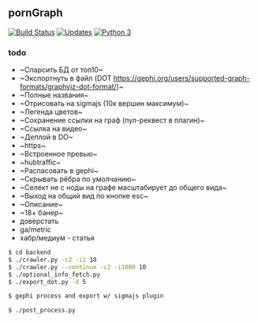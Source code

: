 pornGraph 
---
[![Build Status](https://travis-ci.org/esemi/pornhub-graph.svg?branch=master)](https://travis-ci.org/esemi/pornhub-graph) [![Updates](https://pyup.io/repos/github/esemi/pornhub-graph/shield.svg)](https://pyup.io/repos/github/esemi/pornhub-graph/)
[![Python 3](https://pyup.io/repos/github/esemi/pornhub-graph/python-3-shield.svg)](https://pyup.io/repos/github/esemi/pornhub-graph/)


### todo
- ~Спарсить БД от топ10~
- ~Экспортнуть в файл (DOT https://gephi.org/users/supported-graph-formats/graphviz-dot-format/)~
- ~Полные названия~
- ~Отрисовать на sigmajs (10к вершин максимум)~
- ~Легенда цветов~
- ~Сохранение ссылки на граф (пул-реквест в плагин)~
- ~Ссылка на видео~
- ~Деплой в DO~ 
- ~https~
- ~Встроенное превью~
- ~hubtraffic~
- ~Распасовать в gephi~
- ~Скрывать рёбра по умолчанию~
- ~Селект не с ноды на графе масштабирует до общего вида~
- ~Выход на общий вид по кнопке esc~
- ~Описание~
- ~18+ банер~
- доверстать
- ga/metric 
- хабр/медиум - статья



```bash
$ cd backend
$ ./crawler.py -c2 -i1 10
$ ./crawler.py --continue -c2 -i1000 10
$ ./optional_info_fetch.py
$ ./export_dot.py -d 5

$ gephi process and export w/ sigmajs plugin

$ ./post_process.py
```
